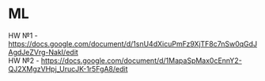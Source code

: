 # ML
HW №1 - https://docs.google.com/document/d/1snU4dXicuPmFz9XjTF8c7nSw0qGdJAgdJeZVrg-NakI/edit  
HW №2 - https://docs.google.com/document/d/1MapaSpMax0cEnnY2-QJ2XMgzVHpj_UrucJK-1r5FgA8/edit

